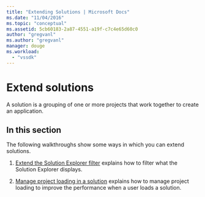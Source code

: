 ```yaml
---
title: "Extending Solutions | Microsoft Docs"
ms.date: "11/04/2016"
ms.topic: "conceptual"
ms.assetid: 5cb60183-2a87-4551-a19f-c7c4e65d60c0
author: "gregvanl"
ms.author: "gregvanl"
manager: douge
ms.workload: 
  - "vssdk"
---
```

# Extend solutions
A solution is a grouping of one or more projects that work together to create an application.  
  
## In this section  
 The following walkthroughs show some ways in which you can extend solutions.  
  
1.  [Extend the Solution Explorer filter](../extensibility/extending-the-solution-explorer-filter.md) explains how to filter what the Solution Explorer displays.  
  
2.  [Manage project loading in a solution](../extensibility/managing-project-loading-in-a-solution.md) explains how to manage project loading to improve the performance when a user loads a solution.